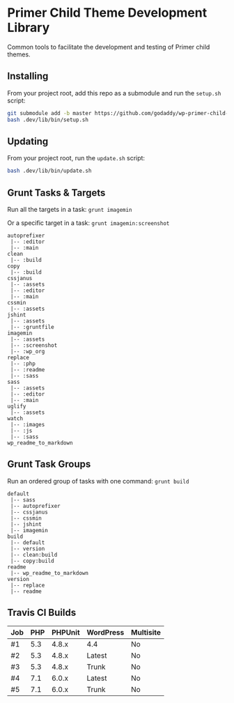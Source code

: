 # Primer Child Theme Development Library

Common tools to facilitate the development and testing of Primer child themes.

## Installing

From your project root, add this repo as a submodule and run the `setup.sh` script:

```sh
git submodule add -b master https://github.com/godaddy/wp-primer-child-dev-lib.git .dev/lib
bash .dev/lib/bin/setup.sh
```

## Updating

From your project root, run the `update.sh` script:

```sh
bash .dev/lib/bin/update.sh
```

## Grunt Tasks & Targets

Run all the targets in a task: `grunt imagemin`

Or a specific target in a task: `grunt imagemin:screenshot`

```
autoprefixer
 |-- :editor
 |-- :main
clean
 |-- :build
copy
 |-- :build
cssjanus
 |-- :assets
 |-- :editor
 |-- :main
cssmin
 |-- :assets
jshint
 |-- :assets
 |-- :gruntfile
imagemin
 |-- :assets
 |-- :screenshot
 |-- :wp_org
replace
 |-- :php
 |-- :readme
 |-- :sass
sass
 |-- :assets
 |-- :editor
 |-- :main
uglify
 |-- :assets
watch
 |-- :images
 |-- :js
 |-- :sass
wp_readme_to_markdown
```

## Grunt Task Groups

Run an ordered group of tasks with one command: `grunt build`

```
default
 |-- sass
 |-- autoprefixer
 |-- cssjanus
 |-- cssmin
 |-- jshint
 |-- imagemin
build
 |-- default
 |-- version
 |-- clean:build
 |-- copy:build
readme
 |-- wp_readme_to_markdown
version
 |-- replace
 |-- readme
```

## Travis CI Builds

| Job    | PHP    | PHPUnit    | WordPress    | Multisite    |
| :----- | :----- | :--------- | :----------- | :----------- |
| #1     | 5.3    | 4.8.x      | 4.4          | No           |
| #2     | 5.3    | 4.8.x      | Latest       | No           |
| #3     | 5.3    | 4.8.x      | Trunk        | No           |
| #4     | 7.1    | 6.0.x      | Latest       | No           |
| #5     | 7.1    | 6.0.x      | Trunk        | No           |

